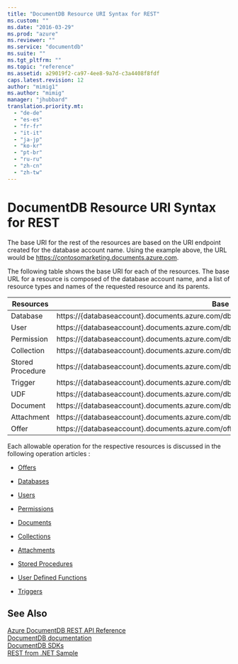 ```yaml
---
title: "DocumentDB Resource URI Syntax for REST"
ms.custom: ""
ms.date: "2016-03-29"
ms.prod: "azure"
ms.reviewer: ""
ms.service: "documentdb"
ms.suite: ""
ms.tgt_pltfrm: ""
ms.topic: "reference"
ms.assetid: a29019f2-ca97-4ee8-9a7d-c3a4408f8fdf
caps.latest.revision: 12
author: "mimig1"
ms.author: "mimig"
manager: "jhubbard"
translation.priority.mt: 
  - "de-de"
  - "es-es"
  - "fr-fr"
  - "it-it"
  - "ja-jp"
  - "ko-kr"
  - "pt-br"
  - "ru-ru"
  - "zh-cn"
  - "zh-tw"
---
```

# DocumentDB Resource URI Syntax for REST
  The base URI for the rest of the resources are based on the URI endpoint created for the database account name. Using the example above, the URL would be https://contosomarketing.documents.azure.com.  
  
 The following table shows the base URI for each of the resources. The base URL for a resource is composed of the database account name, and a list of resource types and names of the requested resource and its parents.  
  
|**Resources**|**Base URI**|  
|-|-|  
|Database|https://{databaseaccount}.documents.azure.com/dbs/{db}|  
|User|https://{databaseaccount}.documents.azure.com/dbs/{db}/users/{user}|  
|Permission|https://{databaseaccount}.documents.azure.com/dbs/{db}/users/{user}/permissions/{perm}|  
|Collection|https://{databaseaccount}.documents.azure.com/dbs/{db}/colls/{coll}|  
|Stored Procedure|https://{databaseaccount}.documents.azure.com/dbs/{db}/colls/{coll}/sprocs/{sproc}|  
|Trigger|https://{databaseaccount}.documents.azure.com/dbs/{db}/colls/{coll}/triggers/{trigger}|  
|UDF|https://{databaseaccount}.documents.azure.com/dbs/{db}/colls/{coll}/udfs/{udf}|  
|Document|https://{databaseaccount}.documents.azure.com/dbs/{db}/colls/{coll}/docs/{doc}|  
|Attachment|https://{databaseaccount}.documents.azure.com/dbs/{db}/colls/{coll}/docs/{doc}/attachments/{attch}|  
|Offer|https://{databaseaccount}.documents.azure.com/offers/{offer}|  
  
 Each allowable operation for the respective resources is discussed in the following operation articles :  
  
-   [Offers](../DocumentDBREST/offers.md)  
  
-   [Databases](../DocumentDBREST/databases.md)  
  
-   [Users](../DocumentDBREST/users.md)  
  
-   [Permissions](../DocumentDBREST/permissions.md)  
  
-   [Documents](../DocumentDBREST/documents.md)  
  
-   [Collections](../DocumentDBREST/collections.md)  
  
-   [Attachments](../DocumentDBREST/attachments.md)  
  
-   [Stored Procedures](../DocumentDBREST/stored-procedures.md)  
  
-   [User Defined Functions](../DocumentDBREST/user-defined-functions.md)  
  
-   [Triggers](../DocumentDBREST/triggers.md)  
  
## See Also  
 [Azure DocumentDB REST API Reference](../DocumentDBREST/azure-documentdb-rest-api-reference.md)   
 [DocumentDB documentation](http://azure.microsoft.com/documentation/services/documentdb/)   
 [DocumentDB SDKs](https://azure.microsoft.com/documentation/articles/documentdb-sdk-dotnet/)   
 [REST from .NET Sample](https://github.com/Azure/azure-documentdb-dotnet/tree/master/samples/rest-from-.net)  
  
  